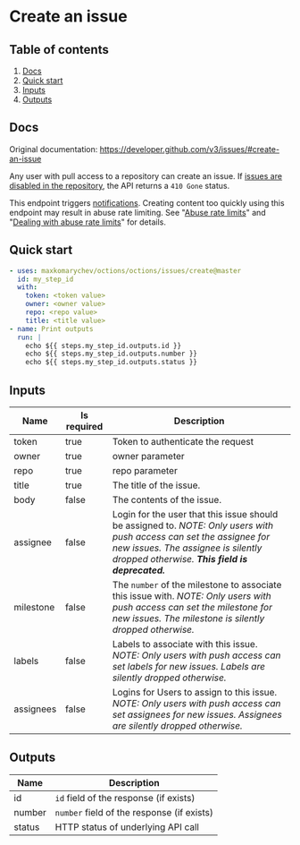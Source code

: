 # Create an issue

## Table of contents

1. [Docs](#docs)
1. [Quick start](#quick-start)
1. [Inputs](#inputs)
1. [Outputs](#outputs)

<a name="quick-start" ></a>
## Docs

Original documentation: https://developer.github.com/v3/issues/#create-an-issue

Any user with pull access to a repository can create an issue. If [issues are disabled in the repository](https://help.github.com/articles/disabling-issues/), the API returns a `410 Gone` status.

This endpoint triggers [notifications](https://help.github.com/articles/about-notifications/). Creating content too quickly using this endpoint may result in abuse rate limiting. See "[Abuse rate limits](https://developer.github.com/v3/#abuse-rate-limits)" and "[Dealing with abuse rate limits](https://developer.github.com/v3/guides/best-practices-for-integrators/#dealing-with-abuse-rate-limits)" for details.


<a name="quick start" ></a>
## Quick start

```yaml
- uses: maxkomarychev/octions/octions/issues/create@master
  id: my_step_id
  with:
    token: <token value>
    owner: <owner value>
    repo: <repo value>
    title: <title value>
- name: Print outputs
  run: |
    echo ${{ steps.my_step_id.outputs.id }}
    echo ${{ steps.my_step_id.outputs.number }}
    echo ${{ steps.my_step_id.outputs.status }}
```


<a name="inputs" ></a>
## Inputs

| Name | Is required | Description |
|---|---|---|
|token|true|Token to authenticate the request
|owner|true|owner parameter
|repo|true|repo parameter
|title|true|The title of the issue.
|body|false|The contents of the issue.
|assignee|false|Login for the user that this issue should be assigned to. _NOTE: Only users with push access can set the assignee for new issues. The assignee is silently dropped otherwise. **This field is deprecated.**_
|milestone|false|The `number` of the milestone to associate this issue with. _NOTE: Only users with push access can set the milestone for new issues. The milestone is silently dropped otherwise._
|labels|false|Labels to associate with this issue. _NOTE: Only users with push access can set labels for new issues. Labels are silently dropped otherwise._
|assignees|false|Logins for Users to assign to this issue. _NOTE: Only users with push access can set assignees for new issues. Assignees are silently dropped otherwise._

<a name="outputs" ></a>
## Outputs

| Name | Description |
|---|---|
|id|`id` field of the response (if exists)|
|number|`number` field of the response (if exists)|
|status|HTTP status of underlying API call|

